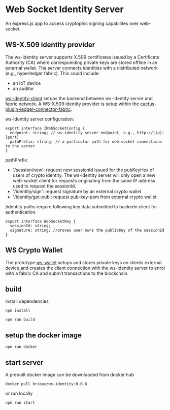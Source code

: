 # Web Socket Identity Server

An express.js app to access cryptophic signing capabilites over web-socket.

## WS-X.509 identity provider
The ws-identity server supports X.509 certificates issued by a Certificate Authority (CA) where correspoinding private keys are stored offline in an external wallet. The server connects identities with a distributed network (e.g., hyperledger fabric). This could include:
* an IoT device
* an auditor

 [ws-identity-client](https://github.com/brioux/ws-identity-client) setups the backend between ws-identity server and fabric network. A WS-X.509 identity provider is setup within the [cactus-plugin-ledger-connector-fabric](https://github.com/hyperledger/cactus/pull/1333).

ws-identity server configuration:
```typescipt
export interface IWebSocketConfig {
  endpoint: string; // ws-identity server endpoint, e.g., http://[ip]:[port]
  pathPrefix: string; // a particular path for web-socket connections to the server
}
```
pathPrefix: 
* '/session/new': request new sessionId issued for the pubKeyHex of users of crypto identity. The ws-identity server will only open a new web-socket client for requests originating from the same IP address used to request the sessionId.
* '/identity/sign': request signature by an external crypto wallet
* '/identity/get-pub': request pub-key-pem from external crypto wallet
    
/identity paths require following key data submitted to backedn client for authentication.
```typescipt 
export interface WebSocketKey {
  sessionId: string;
  signature: string; //proves user owns the publicKey of the sessionId
} 
```
## WS Crypto Wallet
The prototype [ws-wallet](https://github.com/brioux/ws-wallet) setups and stores private keys on clients external device,and creates the client connection with the ws-identity server to enrol with a fabric CA and submit transactions to the blockchain.

## build
Install dependencies
```
npm install
```
```
npm run build
```
## setup the docker image
```
npm run docker
```

## start server
A prebuilt docker image can be downloaded from docker hub
```docker
docker pull brioux/ws-identity:0.0.6
```
or run locally
```
npm run start
```
